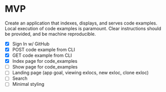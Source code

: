 # MVP

Create an application that indexes, displays, and serves code examples. Local
execution of code examples is paramount. Clear instructions should be provided,
and be machine reproducible.

* [x] Sign In w/ GitHub
* [x] POST code example from CLI
* [x] GET code example from CLI
* [x] Index page for code_examples
* [ ] Show page for code_examples
* [ ] Landing page (app goal, viewing exlocs, new exloc, clone exloc)
* [ ] Search
* [ ] Minimal styling

